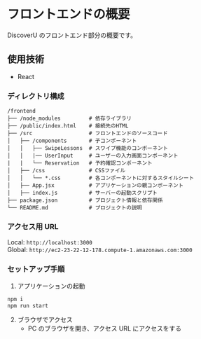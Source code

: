 # フロントエンドの概要

DiscoverU のフロントエンド部分の概要です。

## 使用技術

- React

### ディレクトリ構成

```
/frontend
├── /node_modules         # 依存ライブラリ
├── /public/index.html    # 接続先のHTML
├── /src                  # フロントエンドのソースコード
│   ├── /components       # 子コンポーネント
│   │   ├── SwipeLessons  # スワイプ機能のコンポーネント
│   │   |── UserInput     # ユーザーの入力画面コンポーネント
|   |   └── Reservation   # 予約確認コンポーネント
│   ├── /css              # CSSファイル
│   │   └── *.css         # 各コンポーネントに対するスタイルシート
│   ├── App.jsx           # アプリケーションの親コンポーネント
│   ├── index.js          # サーバーの起動スクリプト
├── package.json          # プロジェクト情報と依存関係
└── README.md             # プロジェクトの説明
```

### アクセス用 URL

Local: `http://localhost:3000` <br />
Global: `http://ec2-23-22-12-178.compute-1.amazonaws.com:3000`

### セットアップ手順

1. アプリケーションの起動

```bash
npm i
npm run start
```

2. ブラウザでアクセス
   - PC のブラウザを開き、アクセス URL にアクセスをする

